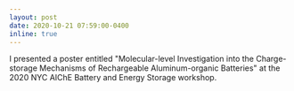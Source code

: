 ```yaml
---
layout: post
date: 2020-10-21 07:59:00-0400
inline: true
---
```

I presented a poster entitled "Molecular-level Investigation into the Charge-storage Mechanisms of Rechargeable Aluminum-organic Batteries" at the 2020 NYC AIChE Battery and Energy Storage workshop.
